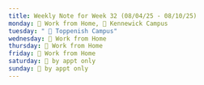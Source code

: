 ```yaml
---
title: Weekly Note for Week 32 (08/04/25 - 08/10/25)
monday: 🏡 Work from Home, 🏫 Kennewick Campus
tuesday: " 🏫 Toppenish Campus"
wednesday: 🏡 Work from Home
thursday: 🏡 Work from Home
friday: 🏡 Work from Home
saturday: 🫥 by appt only
sunday: 🫥 by appt only
---
```

